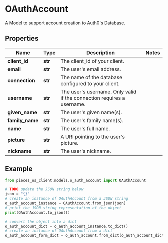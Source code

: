 # OAuthAccount

A Model to support account creation to Auth0's Database.

## Properties

Name | Type | Description | Notes
------------ | ------------- | ------------- | -------------
**client_id** | **str** | The client_id of your client. | 
**email** | **str** | The user&#39;s email address. | 
**connection** | **str** | The name of the database configured to your client. | 
**username** | **str** | The user&#39;s username. Only valid if the connection requires a username. | 
**given_name** | **str** | The user&#39;s given name(s). | 
**family_name** | **str** | The user&#39;s family name(s). | 
**name** | **str** | The user&#39;s full name. | 
**picture** | **str** | A URI pointing to the user&#39;s picture. | 
**nickname** | **str** | The user&#39;s nickname. | 

## Example

```python
from pieces_os_client.models.o_auth_account import OAuthAccount

# TODO update the JSON string below
json = "{}"
# create an instance of OAuthAccount from a JSON string
o_auth_account_instance = OAuthAccount.from_json(json)
# print the JSON string representation of the object
print(OAuthAccount.to_json())

# convert the object into a dict
o_auth_account_dict = o_auth_account_instance.to_dict()
# create an instance of OAuthAccount from a dict
o_auth_account_form_dict = o_auth_account.from_dict(o_auth_account_dict)
```


